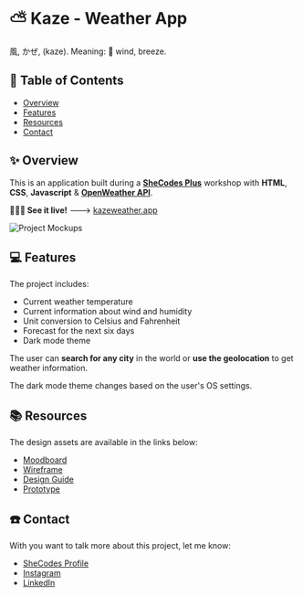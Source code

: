 # ⛅ Kaze - Weather App

風, かぜ, (kaze). Meaning: 🎐 wind, breeze.

## 📃 Table of Contents

- [Overview](#-overview)
- [Features](#-features)
- [Resources](#-resources)
- [Contact](#%EF%B8%8F-contact)

## ✨ Overview

This is an application built during a [**SheCodes Plus**](https://www.shecodes.io/) workshop with **HTML**, **CSS**, **Javascript** & [**OpenWeather API**](https://openweathermap.org/).

**👩🏻‍💻 See it live!** --->
[kazeweather.app](https://practical-elion-1bd00e.netlify.app/)

![Project Mockups](https://i.imgur.com/hXVUiff.png)

## 💻 Features

The project includes:

- Current weather temperature
- Current information about wind and humidity
- Unit conversion to Celsius and Fahrenheit
- Forecast for the next six days
- Dark mode theme

The user can **search for any city** in the world or **use the geolocation** to get weather information.

The dark mode theme changes based on the user's OS settings.

## 📚 Resources

The design assets are available in the links below:

- [Moodboard](https://www.figma.com/proto/oZpImFMjMCo5TVLOFwqUOT/Weather-App?node-id=304%3A415&scaling=scale-down&page-id=0%3A1)
- [Wireframe](https://www.figma.com/proto/oZpImFMjMCo5TVLOFwqUOT/Weather-App?node-id=304%3A411&scaling=contain&page-id=2%3A2)
- [Design Guide](https://www.figma.com/proto/oZpImFMjMCo5TVLOFwqUOT/Weather-App?node-id=304%3A430&scaling=scale-down&page-id=304%3A414)
- [Prototype](https://www.figma.com/proto/oZpImFMjMCo5TVLOFwqUOT/Weather-App?node-id=304%3A413&scaling=contain&page-id=2%3A3)

## ☎️ Contact

With you want to talk more about this project, let me know:

- [SheCodes Profile](https://www.shecodes.io/students/435-polliana-araujo)
- [Instagram](https://www.instagram.com/pollibud/)
- [LinkedIn](https://www.linkedin.com/in/pollianaaraujo/)
